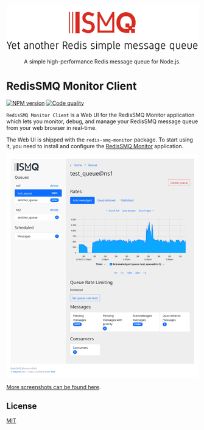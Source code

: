 <div align="center" style="text-align: center">
  <p><a href="https://github.com/weyoss/redis-smq"><img alt="RedisSMQ" src="./logo.png" /></a></p>
  <p>A simple high-performance Redis message queue for Node.js.</p>
</div>

# RedisSMQ Monitor Client

<p>
    <a href="https://npmjs.org/package/redis-smq-monitor-client" rel="nofollow"><img src="https://img.shields.io/npm/v/redis-smq-monitor-client.svg" alt="NPM version" /></a>
    <a href="https://lgtm.com/projects/g/weyoss/redis-smq-monitor-client/context:javascript" rel="nofollow"><img src="https://img.shields.io/lgtm/grade/javascript/github/weyoss/redis-smq-monitor-client.svg?logo=lgtm&logoWidth=18" alt="Code quality" /></a>
</p>

`RedisSMQ Monitor Client` is a Web UI for the RedisSMQ Monitor application which lets you monitor, debug, and manage 
your RedisSMQ message queue from your web browser in real-time. 

The Web UI is shipped with the `redis-smq-monitor` package. To start using it, you need to install and 
configure the [RedisSMQ Monitor](https://github.com/weyoss/redis-smq-monitor) application.

![RedisSMQ Monitor Client Screenshot](./screenshots/screenshot-00002.png)

[More screenshots can be found here](./screenshots).

## License

[MIT](https://github.com/weyoss/redis-smq/blob/master/LICENSE)